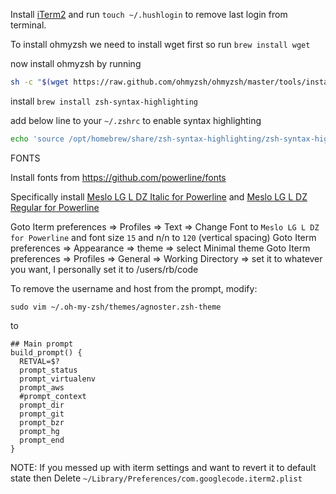 Install [iTerm2](https://iterm2.com) and run `touch ~/.hushlogin` to remove last login from terminal.

To install ohmyzsh we need to install wget first so run `brew install wget`

now install ohmyzsh by running

```bash
sh -c "$(wget https://raw.github.com/ohmyzsh/ohmyzsh/master/tools/install.sh -O -)"
```

install `brew install zsh-syntax-highlighting`

add below line to your `~/.zshrc` to enable syntax highlighting

```bash
echo 'source /opt/homebrew/share/zsh-syntax-highlighting/zsh-syntax-highlighting.zsh' >> ~/.zshrc
```

FONTS

Install fonts from https://github.com/powerline/fonts

Specifically install [Meslo LG L DZ Italic for Powerline](https://github.com/powerline/fonts/blob/master/Meslo%20Dotted/Meslo%20LG%20L%20DZ%20Italic%20for%20Powerline.ttf) and [Meslo LG L DZ Regular for Powerline](https://github.com/powerline/fonts/blob/master/Meslo%20Dotted/Meslo%20LG%20L%20DZ%20Regular%20for%20Powerline.ttf)

Goto Iterm preferences => Profiles => Text => Change Font to `Meslo LG L DZ for Powerline` and font size `15` and n/n to `120` (vertical spacing)
Goto Iterm preferences => Appearance => theme => select Minimal theme
Goto Iterm preferences => Profiles => General => Working Directory => set it to whatever you want, I personally set it to /users/rb/code

To remove the username and host from the prompt, modify:
```
sudo vim ~/.oh-my-zsh/themes/agnoster.zsh-theme
```

to

```
## Main prompt
build_prompt() {
  RETVAL=$?
  prompt_status
  prompt_virtualenv
  prompt_aws
  #prompt_context
  prompt_dir
  prompt_git
  prompt_bzr
  prompt_hg
  prompt_end
}
```



NOTE: If you messed up with iterm settings and want to revert it to default state then Delete `~/Library/Preferences/com.googlecode.iterm2.plist`
